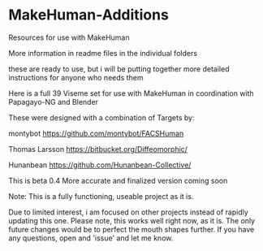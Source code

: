 # MakeHuman-Additions
Resources for use with MakeHuman

More information in readme files in the individual folders

these are ready to use, but i will be putting together more detailed instructions for anyone who needs them


Here is a full 39 Viseme set for use with MakeHuman in coordination with Papagayo-NG and Blender

These were designed with a combination of Targets by:

montybot   https://github.com/montybot/FACSHuman

Thomas Larsson   https://bitbucket.org/Diffeomorphic/

Hunanbean   https://github.com/Hunanbean-Collective/


This is beta 0.4 More accurate and finalized version coming soon

Note: This is a fully functioning, useable project as it is.

Due to limited interest, i am focused on other projects instead of rapidly updating this one.
Please note, this works well right now, as it is. The only future changes would be to perfect the mouth shapes further.
If you have any questions, open and 'issue' and let me know.
